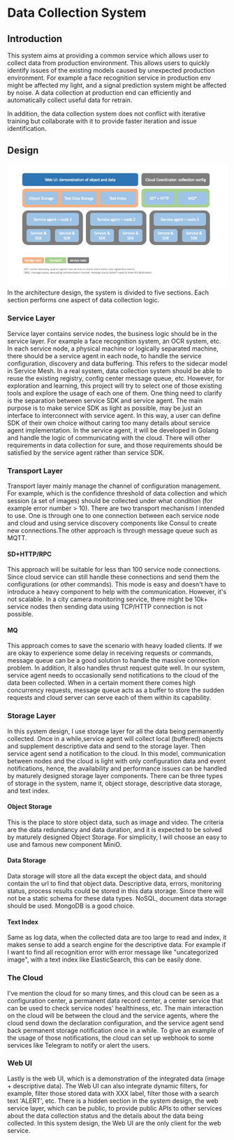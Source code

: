 # Data Collection System
## Introduction
This system aims at providing a common service which allows user to collect data from production environment. This allows users to quickly identify issues of the existing models caused by unexpected production environment. For example a face recognition service in production env might be affected my light, and a signal prediction system might be affected by noise. A data collection at production end can efficiently and automatically collect useful data for retrain.

In addition, the data collection system does not conflict with iterative training but collaborate with it to provide faster iteration and issue identification.
## Design
![system design](./design/system.jpeg)
In the architecture design, the system is divided to five sections. Each section performs one aspect of data collection logic.
### Service Layer
Service layer contains service nodes, the business logic should be in the service layer. For example a face recognition system, an OCR system, etc. In each service node, a physical machine or logically separated machine, there should be a service agent in each node, to handle the service configuration, discovery and data buffering. This refers to the sidecar model in Service Mesh. In a real system, data collection system should be able to reuse the existing registry, config center message queue, etc. However, for exploration and learning, this project will try to select one of those existing tools and explore the usage of each one of them.
One thing need to clarify is the separation between service SDK and service agent. The main purpose is to make service SDK as light as possible, may be just an interface to interconnect with service agent. In this way, a user can define SDK of their own choice without caring too many details about service agent implementation. In the service agent, it will be developed in Golang and handle the logic of communicating with the cloud.
There will other requirements in data collection for sure, and those requirements should be satisfied by the service agent rather than service SDK.
### Transport Layer
Transport layer mainly manage the channel of configuration management. For example, which is the confidence threshold of data collection and which session (a set of images) should be collected under what condition (for example error number > 10).
There are two transport mechanism I intended to use. One is through one to one connection between each service node and cloud and using service discovery components like Consul to create new connections.The other approach is through message queue such as MQTT.
#### SD+HTTP/RPC
This approach will be suitable for less than 100 service node connections. Since cloud service can still handle these connections and send them the configurations (or other commands). This mode is easy and doesn't have to introduce a heavy component to help with the communication. However, it's not scalable. In a city camera monitoring service, there might be 10k+ service nodes then sending data using TCP/HTTP connection is not possible.
#### MQ
This approach comes to save the scenario with heavy loaded clients. If we are okay to experience some delay in receiving requests or commands, message queue can be a good solution to handle the massive connection problem. 
In addition, it also handles thrust request quite well. In our system, service agent needs to occasionally send notifications to the cloud of the data been collected. When in a certain moment there comes high concurrency requests, message queue acts as a buffer to store the sudden requests and cloud server can serve each of them within its capability.
### Storage Layer
In this system design, I use storage layer for all the data being permanently collected. Once in a while,service agent will collect local (buffered) objects and supplement descriptive data and send to the storage layer. Then service agent send a notification to the cloud. In this model, communication between nodes and the cloud is light with only configuration data and event notifications, hence, the availability and performance issues can be handled by maturely designed storage layer components. There can be three types of storage in the system, name it, object storage, descriptive data storage, and text index.
#### Object Storage
This is the place to store object data, such as image and video. The criteria are the data redundancy and data duration, and it is expected to be solved by maturely designed Object Storage. For simplicity, I will choose an easy to use and famous new component MiniO.
#### Data Storage
Data storage will store all the data except the object data, and should contain the url to find that object data. Descriptive data, errors, monitoring status, process results could be stored in this data storage. Since there will not be a static schema for these data types. NoSQL, document data storage should be used. MongoDB is a good choice.
#### Text Index
Same as log data, when the collected data are too large to read and index, it makes sense to add a search engine for the descriptive data. For example if I want to find all recognition error with error message like "uncategorized image", with a text index like ElasticSearch, this can be easily done.
### The Cloud
I've mention the cloud for so many times, and this cloud can be seen as a configuration center, a permanent data record center, a center service that can be used to check service nodes' healthiness, etc. The main interaction on the cloud will be between the cloud and the service agents, where the cloud send down the declaration configuration, and the service agent send back permanent storage notification once in a while.
To give an example of the usage of those notifications, the cloud can set up webhook to some services like Telegram to notify or alert the users.
### Web UI
Lastly is the web UI, which is a demonstration of the integrated data (image + descriptive data). The Web UI can also integrate dynamic filters, for example, filter those stored data with XXX label, filter those with a search text 'ALERT', etc.
There is a hidden section in the system design, the web service layer, which can be public, to provide public APIs to other services about the data collection status and the details about the data being collected. In this system design, the Web UI are the only client for the web service.
